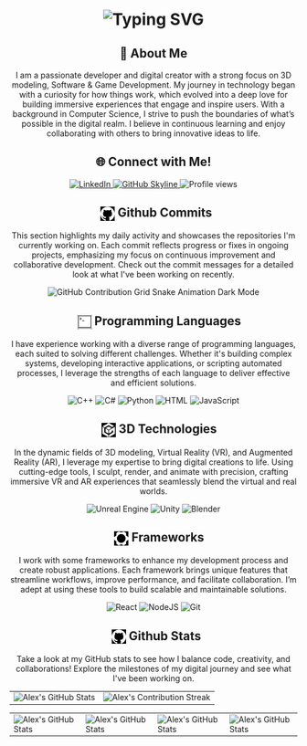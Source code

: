 <!--Presentation Gif  -->
<div align="center">
    <h1> <img src="https://readme-typing-svg.herokuapp.com?font=Jetbrains+mono&size=40&duration=3000&color=33FF33&center=true&vCenter=true&width=435&lines=Hey...+I'm;Alex+ Suárez;This+is..;..my+Github..;" alt="Typing SVG"/></h1>
</div>

<div align="center">
  <h2>🚀 About Me</h2>
  <p>I am a passionate developer and digital creator with a strong focus on 3D modeling, Software & Game Development. My journey in technology began with a curiosity for how things work, which evolved into a deep love for building immersive experiences that engage and inspire users. With a background in Computer Science, I strive to push the boundaries of what’s possible in the digital realm. I believe in continuous learning and enjoy collaborating with others to bring innovative ideas to life.</p>
</div>

<!-- Connect with me  -->
<div align="center">
  <h2>🌐 Connect with Me!</h2>
  <!-- Replace href with your links -->
  <a href="https://www.linkedin.com/in/alejandrosuarezgonzalez//">
      <img src="https://img.shields.io/badge/LinkedIn-0077B5?style=for-the-badge&logo=linkedin&logoColor=white" alt="LinkedIn"/>
  </a>
  <a href="https://github.com/ASuarez18/ASuarez18" target="_blank">
  <img src="https://img.shields.io/badge/View%20on%20GitHub-%230077B5.svg?&style=for-the-badge&logo=github&logoColor=white" alt="GitHub Skyline"/>
  </a>
  <img src="https://komarev.com/ghpvc/?username=ASuarez&style=for-the-badge" alt="Profile views" />
</div>

<!-- My Commits -->
<div align="center">
  <h2>
    <img src="icons/github-icon.svg" alt="Icono SVG" style="width: 25px; height: 25px; margin-left: 10px; vertical-align: middle; filter: invert(100%) sepia(0%) saturate(0%) hue-rotate(0deg) brightness(100%) contrast(100%);"/>
    <span>Github Commits</span>
  </h2>
    <p>This section highlights my daily activity and showcases the repositories I'm currently working on. Each commit reflects progress or fixes in ongoing projects, emphasizing my focus on continuous improvement and collaborative development. Check out the commit messages for a detailed look at what I've been working on recently.</p>
  <img src="" alt="GitHub Contribution Grid Snake Animation Dark Mode"/>
</div>

<!-- Programming Languages -->
<div align="center">
  <h2>
    <img src="icons/programming-icon.svg" alt="Programming Language Icon" style="width: 25px; height: 25px; margin-left: 20px; vertical-align: middle; filter: invert(100%) sepia(0%) saturate(0%) hue-rotate(0deg) brightness(100%) contrast(100%);"/>
    <span>Programming Languages</span>
  </h2>
  <p>I have experience working with a diverse range of programming languages, each suited to solving different challenges. Whether it's building complex systems, developing interactive applications, or scripting automated processes, I leverage the strengths of each language to deliver effective and efficient solutions.</p>
  <img src="https://img.shields.io/badge/C%2B%2B-00599C?style=for-the-badge&logo=C%2B%2B" alt="C++"/>
  <img src="https://img.shields.io/badge/C%23-6A0083?style=for-the-badge" alt="C#" />
  <img src="https://img.shields.io/badge/Python-3776AB?style=for-the-badge&logo=python&logoColor=white" alt="Python"/>
  <img src="https://img.shields.io/badge/HTML-E34F26?style=for-the-badge&logo=html5&logoColor=white" alt="HTML"/>
  <img src="https://img.shields.io/badge/JavaScript-F7DF1E?style=for-the-badge&logo=javascript&logoColor=black" alt="JavaScript"/>
</div>

<!-- 3D Technologies -->
<div align="center">
  <h2>
    <img src="icons/3d-icon.svg" alt="3D Icon" style="width: 25px; height: 25px; margin-left: 20px; vertical-align: middle; filter: invert(100%) sepia(0%) saturate(0%) hue-rotate(0deg) brightness(100%) contrast(100%);"/>
    <span>3D Technologies</span>
  </h2>
  <p>In the dynamic fields of 3D modeling, Virtual Reality (VR), and Augmented Reality (AR), I leverage my expertise to bring digital creations to life. Using cutting-edge tools, I sculpt, render, and animate with precision, crafting immersive VR and AR experiences that seamlessly blend the virtual and real worlds.</p>
  <!-- Replace with your 3D/VR/AR skills -->
  <img src="https://img.shields.io/badge/Unreal_Engine-313131?style=for-the-badge&logo=unreal-engine&logoColor=white" alt="Unreal Engine"/>
  <img src="https://img.shields.io/badge/Unity-000000?style=for-the-badge&logo=unity&logoColor=white" alt="Unity"/>
  <img src="https://img.shields.io/badge/Blender-E87D0D?style=for-the-badge&logo=blender&logoColor=white" alt="Blender"/>
</div>

<!-- Frameworks -->
<div align="center">
  <h2>
    <img src="icons/framework-icon.svg" alt="Framework Icon" style="width: 25px; height: 25px; margin-left: 20px; vertical-align: middle; filter: invert(100%) sepia(0%) saturate(0%) hue-rotate(0deg) brightness(100%) contrast(100%);"/>
    <span>Frameworks</span>
  </h2>
  <p>I work with some frameworks to enhance my development process and create robust applications. Each framework brings unique features that streamline workflows, improve performance, and facilitate collaboration. I’m adept at using these tools to build scalable and maintainable solutions.</p>
  <img src="https://img.shields.io/badge/React-20232A?style=for-the-badge&logo=react&logoColor=61DAFB" alt="React"/>
<img src="https://img.shields.io/badge/NODE.JS-5FA04E?style=for-the-badge&logo=node.js&logoColor=white
" alt="NodeJS"/>
<img src="https://img.shields.io/badge/Git-F05032?style=for-the-badge&logo=git&logoColor=white" alt="Git"/>
</div>

<!-- Github Stats -->
<div align="center">
<h2>
  <img src="icons/github-icon.svg" alt="GitHub Icon" style="width: 25px; height: 25px; margin-left: 10px; vertical-align: middle; filter: invert(100%) sepia(0%) saturate(0%) hue-rotate(0deg) brightness(100%) contrast(100%);"/>
  <span>Github Stats</span>
</h2>
<p>Take a look at my GitHub stats to see how I balance code, creativity, and collaborations! Explore the milestones of my digital journey and see what I've been working on.</p>
 <table align="center" width="100%" height="100%" >
    <tr>
       <td><img style="border: none;" src="https://github-profile-summary-cards.vercel.app/api/cards/profile-details?username=asuarez18&theme=github_dark" alt="Alex's GitHub Stats"/></td>   
       <td><img style="border: none;" src="https://github-readme-streak-stats.herokuapp.com/?user=asuarez18&theme=merko" alt="Alex's Contribution Streak"/></td>
    </tr>
 </table>

 <table align="center" width="100%" height="100%" >
    <tr>
        <td><img style="border: none;" src="https://github-profile-summary-cards.vercel.app/api/cards/stats?username=asuarez18&theme=github_dark" alt="Alex's GitHub Stats"/></td>
        <td><img style="border: none;" src="https://github-profile-summary-cards.vercel.app/api/cards/productive-time?username=asuarez18&theme=github_dark&utcOffset=10" alt="Alex's GitHub Stats"/>
        <td><img style="border: none;" src="https://github-profile-summary-cards.vercel.app/api/cards/repos-per-language?username=asuarez18&theme=github_dark" alt="Alex's GitHub Stats"/></td>
        <td><img style="border: none;" src="https://github-profile-summary-cards.vercel.app/api/cards/most-commit-language?username=asuarez18&theme=github_dark" alt="Alex's GitHub Stats"/></td>
    </tr>
 </table>